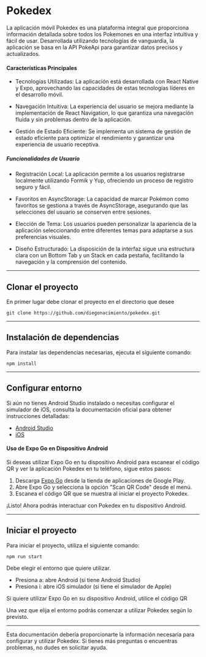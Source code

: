 # Pokedex
La aplicación móvil Pokedex es una plataforma integral que proporciona información detallada sobre todos los Pokemones en una interfaz intuitiva y fácil de usar. Desarrollada utilizando tecnologías de vanguardia, la aplicación se basa en la API PokeApi para garantizar datos precisos y actualizados.

#### Características Principales
- Tecnologías Utilizadas: La aplicación está desarrollada con React Native y Expo, aprovechando las capacidades de estas tecnologías líderes en el desarrollo móvil.

- Navegación Intuitiva: La experiencia del usuario se mejora mediante la implementación de React Navigation, lo que garantiza una navegación fluida y sin problemas dentro de la aplicación.

- Gestión de Estado Eficiente: Se implementa un sistema de gestión de estado eficiente para optimizar el rendimiento y garantizar una experiencia de usuario receptiva.

##### Funcionalidades de Usuario

- Registración Local: La aplicación permite a los usuarios registrarse localmente utilizando Formik y Yup, ofreciendo un proceso de registro seguro y fácil.

- Favoritos en AsyncStorage: La capacidad de marcar Pokémon como favoritos se gestiona a través de AsyncStorage, asegurando que las selecciones del usuario se conserven entre sesiones.

- Elección de Tema: Los usuarios pueden personalizar la apariencia de la aplicación seleccionando entre diferentes temas para adaptarse a sus preferencias visuales.

- Diseño Estructurado: La disposición de la interfaz sigue una estructura clara con un Bottom Tab y un Stack en cada pestaña, facilitando la navegación y la comprensión del contenido.

---

## Clonar el proyecto
En primer lugar debe clonar el proyecto en el directorio que desee

```git clone https://github.com/diegonacimiento/pokedex.git```

---

## Instalación de dependencias
Para instalar las dependencias necesarias, ejecuta el siguiente comando:

```npm install```

---

## Configurar entorno
Si aún no tienes Android Studio instalado o necesitas configurar el simulador de iOS, consulta la documentación oficial para obtener instrucciones detalladas:
- [Android Studio](https://developer.android.com/codelabs/basic-android-kotlin-compose-install-android-studio?hl=es-419#0)
- [iOS](https://developer.apple.com/documentation/xcode/running-your-app-in-simulator-or-on-a-device)
 
#### Uso de Expo Go en Dispositivo Android
Si deseas utilizar Expo Go en tu dispositivo Android para escanear el código QR y ver la aplicación Pokedex en tu teléfono, sigue estos pasos:

1. Descarga [Expo Go](https://play.google.com/store/apps/details?id=host.exp.exponent&hl=es_AR&gl=US&pli=1) desde la tienda de aplicaciones de Google Play.
2. Abre Expo Go y selecciona la opción "Scan QR Code" desde el menú.
3. Escanea el código QR que se muestra al iniciar el proyecto Pokedex.

¡Listo! Ahora podrás interactuar con Pokedex en tu dispositivo Android.

---

## Iniciar el proyecto
Para iniciar el proyecto, utiliza el siguiente comando:

```npm run start```

Debe elegir el entorno que quiere utilizar.
- Presiona a: abre Android (si tiene Android Studio)
- Presiona i: abre iOS simulador (si tiene el simulador de Apple)

Si quiere utilizar Expo Go en su dispositivo Android, utilice el código QR

Una vez que elija el entorno podrás comenzar a utilizar Pokedex según lo previsto.

---
Esta documentación debería proporcionarte la información necesaria para configurar y utilizar Pokedex. Si tienes más preguntas o encuentras problemas, no dudes en solicitar ayuda.